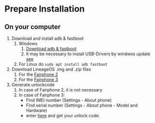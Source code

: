 # Prepare Installation
## On your computer

1. Download and install adb & fastboot
   1. Windows
      1. [Download adb & fastboot](https://developer.android.com/studio/releases/platform-tools)
      2. It may be necessary to install USB-Drivers by windwos update [see](https://forum.fairphone.com/t/gerat-wird-im-fastboot-mode-nicht-erkannt-os-flashen/42920/2)
   1. For Linux do `sudo apt install adb fastboot`
2. Download LineageOS .img and .zip files
   1. For the [Fairphone 2](https://download.lineageos.org/FP2)
   1. For the [Fairphone 3](https://download.lineageos.org/FP3)
3. Generate unlockcode
   1. In case of Fairphone 2, it is not necessary
   1. In case of Fairphone 3:
      - Find IMEI number (Settings - About phone)
      - Find serial number (Settings - About phone - Model and Hardware)
      - enter [here](https://www.fairphone.com/en/bootloader-unlocking-code-for-fairphone-3/) and get your unlock code.
